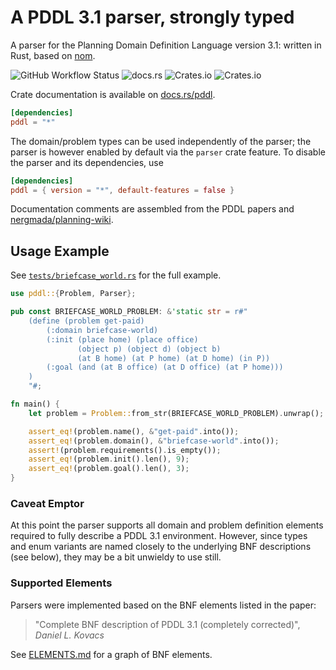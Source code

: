 # A PDDL 3.1 parser, strongly typed

A parser for the Planning Domain Definition Language version 3.1: written in Rust, based on [nom](https://crates.io/crates/nom).

![GitHub Workflow Status](https://img.shields.io/github/actions/workflow/status/sunsided/pddl-rs/rust.yml)
![docs.rs](https://img.shields.io/docsrs/pddl)
![Crates.io](https://img.shields.io/crates/v/pddl)
![Crates.io](https://img.shields.io/crates/l/pddl)

Crate documentation is available on [docs.rs/pddl](https://docs.rs/pddl).

```toml
[dependencies]
pddl = "*"
```

The domain/problem types can be used independently of the parser; the parser
is however enabled by default via the `parser` crate feature.
To disable the parser and its dependencies, use

```toml
[dependencies]
pddl = { version = "*", default-features = false }
```

Documentation comments are assembled from the PDDL papers and [nergmada/planning-wiki](https://github.com/nergmada/planning-wiki).

## Usage Example

See [`tests/briefcase_world.rs`](tests/briefcase_world.rs) for the full example.

```rust
use pddl::{Problem, Parser};

pub const BRIEFCASE_WORLD_PROBLEM: &'static str = r#"
    (define (problem get-paid)
        (:domain briefcase-world)
        (:init (place home) (place office)
               (object p) (object d) (object b)
               (at B home) (at P home) (at D home) (in P))
        (:goal (and (at B office) (at D office) (at P home)))
    )
    "#;

fn main() {
    let problem = Problem::from_str(BRIEFCASE_WORLD_PROBLEM).unwrap();

    assert_eq!(problem.name(), &"get-paid".into());
    assert_eq!(problem.domain(), &"briefcase-world".into());
    assert!(problem.requirements().is_empty());
    assert_eq!(problem.init().len(), 9);
    assert_eq!(problem.goal().len(), 3);
}
```

### Caveat Emptor

At this point the parser supports all domain and problem definition
elements required to fully describe a PDDL 3.1 environment.
However, since types and enum variants are named closely to the underlying
BNF descriptions (see below), they may be a bit unwieldy to use still.

### Supported Elements

Parsers were implemented based on the BNF elements listed in the paper:

> "Complete BNF description of PDDL 3.1 (completely corrected)",
> _Daniel L. Kovacs_

See [ELEMENTS.md](ELEMENTS.md) for a graph of BNF elements.

